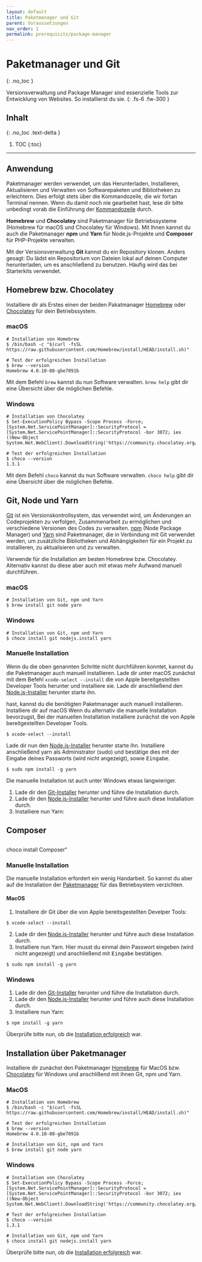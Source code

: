 ```yaml
---
layout: default
title: Paketmanager und Git
parent: Voraussetzungen
nav_order: 1
permalink: prerequisits/package-manager
---
```


# Paketmanager und Git
{: .no_toc }

Versionsverwaltung und Package Manager sind essenzielle Tools zur Entwicklung von Websites. So installierst du sie.
{: .fs-6 .fw-300 }

## Inhalt
{: .no_toc .text-delta }

1. TOC
{:toc}

---

## Anwendung

Paketmanager werden verwendet, um das Herunterladen, Installieren, Aktualisieren und Verwalten von Softwarepaketen und Bibliotheken zu erleichtern. Dies erfolgt stets über die Kommandozeile, die wir fortan Terminal nennen. Wenn du damit noch nie gearbeitet hast, lese dir bitte unbedingt vorab die Einführung der [Kommandozeile](command-line.md) durch.

**Homebrew** und **Chocolatey** sind Paketmanager für Betriebssysteme (Homebrew für macOS und Chocolatey für Windows). Mit Ihnen kannst du auch die Paketmanager **npm** und **Yarn** für Node.js-Projekte und **Composer** für PHP-Projekte verwalten.

Mit der Versionsverwaltung **Git** kannst du ein Repository klonen. Anders gesagt: Du lädst ein Repositorium von Dateien lokal auf deinen Computer herunterladen, um es anschließend zu benutzen. Häufig wird das bei Starterkits verwendet.

## Homebrew bzw. Chocolatey

Installiere dir als Erstes einen der beiden Pakatmanager [Homebrew](https://brew.sh/#install) oder [Chocolatey](https://docs.chocolatey.org/en-us/choco/setup#installing-chocolatey) für dein Betriebssystem.

### macOS

```shell
# Installation von Homebrew
$ /bin/bash -c "$(curl -fsSL https://raw.githubusercontent.com/Homebrew/install/HEAD/install.sh)"

# Test der erfolgreichen Installation
$ brew --version
Homebrew 4.0.10-80-gbe7091b
```

Mit dem Befehl `brew` kannst du nun Software verwalten. `brew help` gibt dir eine Übersicht über die möglichen Befehle.

### Windows

```shell
# Installation von Chocolatey
$ Set-ExecutionPolicy Bypass -Scope Process -Force; [System.Net.ServicePointManager]::SecurityProtocol = [System.Net.ServicePointManager]::SecurityProtocol -bor 3072; iex ((New-Object System.Net.WebClient).DownloadString('https://community.chocolatey.org/install.ps1'))

# Test der erfolgreichen Installation
$ choco --version
1.3.1
```

Mit dem Befehl `choco` kannst du nun Software verwalten. `choco help` gibt dir eine Übersicht über die möglichen Befehle.


## Git, Node und Yarn

[Git](https://git-scm.com/) ist ein Versionskontrollsystem, das verwendet wird, um Änderungen an Codeprojekten zu verfolgen, Zusammenarbeit zu ermöglichen und verschiedene Versionen des Codes zu verwalten. [npm](https://www.npmjs.com/) (Node Package Manager) und [Yarn](https://yarnpkg.com/) sind Paketmanager, die in Verbindung mit Git verwendet werden, um zusätzliche Bibliotheken und Abhängigkeiten für ein Projekt zu installieren, zu aktualisieren und zu verwalten.

Verwende für die Installation am besten Homebrew bzw. Chocolatey. Alternativ kannst du diese aber auch mit etwas mehr Aufwand manuell durchführen.

### macOS

```shell
# Installation von Git, npm und Yarn
$ brew install git node yarn
```

### Windows

```shell
# Installation von Git, npm und Yarn
$ choco install git nodejs.install yarn
```

### Manuelle Installation

Wenn du die oben genannten Schritte nicht durchführen konntet, kannst du die Paketmanager auch manuell installieren. Lade dir unter macOS zunächst mit dem Befehl `xcode-select --install` die von Apple bereitgestellten Developer Tools herunter und installiere sie. Lade dir anschließend den [Node.js-Installer](https://nodejs.org/de) herunter starte ihn.



 hast, kannst du die benötigten Paketmanager auch manuell installieren. Installiere dir auf macOS
Wenn du alternativ die manuelle Installation bevorzugst, Bei der manuellen Installation installiere zunächst die von Apple bereitgestellten Developer Tools.

```shell
$ xcode-select --install
```

Lade dir nun den [Node.js-Installer](https://nodejs.org/de) herunter starte ihn. Installiere anschließend yarn als Administrator (sudo) und bestätige dies mit der Eingabe deines Passworts (wird nicht angezeigt), sowie <kbd>Eingabe</kbd>.

```shell
$ sudo npm install -g yarn
```
Die manuelle Installation ist auch unter Windows etwas langwieriger.

1. Lade dir den [Git-Installer](https://git-scm.com/download/win) herunter und führe die Installation durch.
2. Lade dir den [Node.js-Installer](https://nodejs.org/de) herunter und führe auch diese Installation durch.
3. Installiere nun Yarn:




## Composer

##
choco install Composer“

### Manuelle Installation

Die manuelle Installation erfordert ein wenig Handarbeit. So kannst du aber auf die Installation der [Paketmanager](#installation-über-paketmanager) für das Betriebsystem verzichten.

#### MacOS

1. Installiere dir Git über die von Apple bereitsgestellten Develper Tools:

```shell
$ xcode-select --install
```

2. Lade dir den [Node.js-Installer](https://nodejs.org/de) herunter und führe auch diese Installation durch.
3. Installiere nun Yarn. Hier musst du einmal dein Passwort eingeben (wird nicht angezeigt) und anschließend mit <kbd>Eingabe</kbd> bestätigen.

```shell
$ sudo npm install -g yarn
```

### Windows

1. Lade dir den [Git-Installer](https://git-scm.com/download/win) herunter und führe die Installation durch.
2. Lade dir den [Node.js-Installer](https://nodejs.org/de) herunter und führe auch diese Installation durch.
3. Installiere nun Yarn:

```shell
$ npm install -g yarn
```

Überprüfe bitte nun, ob die [Installation erfolgreich](#installation-erfolgreich) war.

## Installation über Paketmanager

Installiere dir zunächst den Paketmanager [Homebrew](https://brew.sh/#install) für MacOS bzw. [Chocolatey](https://docs.chocolatey.org/en-us/choco/setup#installing-chocolatey) für Windows und anschlißend mit ihnen Git, npm und Yarn.

### MacOS

```shell
# Installation von Homebrew
$ /bin/bash -c "$(curl -fsSL https://raw.githubusercontent.com/Homebrew/install/HEAD/install.sh)"

# Test der erfolgreichen Installation
$ brew --version
Homebrew 4.0.10-80-gbe7091b

# Installation von Git, npm und Yarn
$ brew install git node yarn
```

### Windows

```shell
# Installation von Chocolatey
$ Set-ExecutionPolicy Bypass -Scope Process -Force; [System.Net.ServicePointManager]::SecurityProtocol = [System.Net.ServicePointManager]::SecurityProtocol -bor 3072; iex ((New-Object System.Net.WebClient).DownloadString('https://community.chocolatey.org/install.ps1'))

# Test der erfolgreichen Installation
$ choco --version
1.3.1

# Installation von Git, npm und Yarn
$ choco install git nodejs.install yarn
```

Überprüfe bitte nun, ob die [Installation erfolgreich](#installation-erfolgreich) war.
